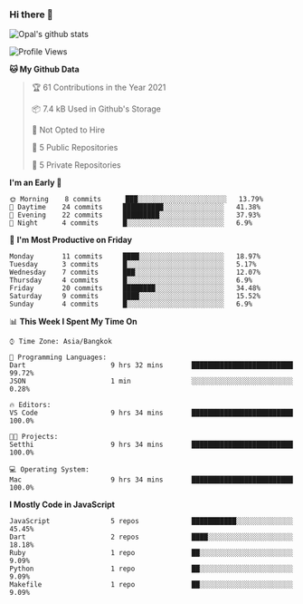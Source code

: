 ### Hi there 👋

![Opal's github stats](https://github-readme-stats.vercel.app/api?username=coolkidneversleep&count_private=true&show_icons=true&theme=radical)


<!--START_SECTION:waka-->
![Profile Views](http://img.shields.io/badge/Profile%20Views-0-blue)

**🐱 My Github Data** 

> 🏆 61 Contributions in the Year 2021
 > 
> 📦 7.4 kB Used in Github's Storage 
 > 
> 🚫 Not Opted to Hire
 > 
> 📜 5 Public Repositories 
 > 
> 🔑 5 Private Repositories  
 > 
**I'm an Early 🐤** 

```text
🌞 Morning    8 commits      ███░░░░░░░░░░░░░░░░░░░░░░   13.79% 
🌆 Daytime    24 commits     ██████████░░░░░░░░░░░░░░░   41.38% 
🌃 Evening    22 commits     █████████░░░░░░░░░░░░░░░░   37.93% 
🌙 Night      4 commits      █░░░░░░░░░░░░░░░░░░░░░░░░   6.9%

```
📅 **I'm Most Productive on Friday** 

```text
Monday       11 commits     ████░░░░░░░░░░░░░░░░░░░░░   18.97% 
Tuesday      3 commits      █░░░░░░░░░░░░░░░░░░░░░░░░   5.17% 
Wednesday    7 commits      ███░░░░░░░░░░░░░░░░░░░░░░   12.07% 
Thursday     4 commits      █░░░░░░░░░░░░░░░░░░░░░░░░   6.9% 
Friday       20 commits     ████████░░░░░░░░░░░░░░░░░   34.48% 
Saturday     9 commits      ████░░░░░░░░░░░░░░░░░░░░░   15.52% 
Sunday       4 commits      █░░░░░░░░░░░░░░░░░░░░░░░░   6.9%

```


📊 **This Week I Spent My Time On** 

```text
⌚︎ Time Zone: Asia/Bangkok

💬 Programming Languages: 
Dart                     9 hrs 32 mins       █████████████████████████   99.72% 
JSON                     1 min               ░░░░░░░░░░░░░░░░░░░░░░░░░   0.28%

🔥 Editors: 
VS Code                  9 hrs 34 mins       █████████████████████████   100.0%

🐱‍💻 Projects: 
Setthi                   9 hrs 34 mins       █████████████████████████   100.0%

💻 Operating System: 
Mac                      9 hrs 34 mins       █████████████████████████   100.0%

```

**I Mostly Code in JavaScript** 

```text
JavaScript               5 repos             ███████████░░░░░░░░░░░░░░   45.45% 
Dart                     2 repos             ████░░░░░░░░░░░░░░░░░░░░░   18.18% 
Ruby                     1 repo              ██░░░░░░░░░░░░░░░░░░░░░░░   9.09% 
Python                   1 repo              ██░░░░░░░░░░░░░░░░░░░░░░░   9.09% 
Makefile                 1 repo              ██░░░░░░░░░░░░░░░░░░░░░░░   9.09%

```



<!--END_SECTION:waka-->
